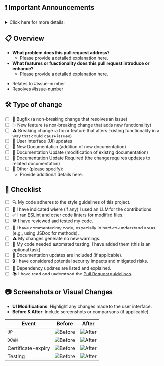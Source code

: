 ## ❗ Important Announcements

<details><summary>Click here for more details:</summary>
</p>

**⚠️ Please Note: We do not accept all types of pull requests, and we want to ensure we don’t waste your time. Before submitting, make sure you have read our pull request guidelines: [Pull Request Rules](https://github.com/yardanshaq/cecilefy-uptime/blob/master/CONTRIBUTING.md#can-i-create-a-pull-request-for-cecilefy-uptime)**

### 🚫 Please Avoid Unnecessary Pinging of Maintainers

We kindly ask you to refrain from pinging maintainers unless absolutely necessary. Pings are for critical/urgent pull requests that require immediate attention.

</p>
</details>

## 📋 Overview

<!-- Provide a clear summary of the purpose and scope of this pull request:-->

- **What problem does this pull request address?**
  - Please provide a detailed explanation here.
- **What features or functionality does this pull request introduce or enhance?**
  - Please provide a detailed explanation here.

<!--
Please link any GitHub issues or tasks that this pull request addresses.
Use the appropriate issue numbers or links to enable auto-closing.
-->

- Relates to #issue-number
- Resolves #issue-number

## 🛠️ Type of change

<!-- Please select all options that apply -->

- [ ] 🐛 Bugfix (a non-breaking change that resolves an issue)
- [ ] ✨ New feature (a non-breaking change that adds new functionality)
- [ ] ⚠️ Breaking change (a fix or feature that alters existing functionality in a way that could cause issues)
- [ ] 🎨 User Interface (UI) updates
- [ ] 📄 New Documentation (addition of new documentation)
- [ ] 📄 Documentation Update (modification of existing documentation)
- [ ] 📄 Documentation Update Required (the change requires updates to related documentation)
- [ ] 🔧 Other (please specify):
  - Provide additional details here.

## 📄 Checklist

<!-- Please select all options that apply -->

- [ ] 🔍 My code adheres to the style guidelines of this project.
- [ ] 🦿 I have indicated where (if any) I used an LLM for the contributions
- [ ] ✅ I ran ESLint and other code linters for modified files.
- [ ] 🛠️ I have reviewed and tested my code.
- [ ] 📝 I have commented my code, especially in hard-to-understand areas (e.g., using JSDoc for methods).
- [ ] ⚠️ My changes generate no new warnings.
- [ ] 🤖 My code needed automated testing. I have added them (this is an optional task).
- [ ] 📄 Documentation updates are included (if applicable).
- [ ] 🔒 I have considered potential security impacts and mitigated risks.
- [ ] 🧰 Dependency updates are listed and explained.
- [ ] 📚 I have read and understood the [Pull Request guidelines](https://github.com/yardanshaq/cecilefy-uptime/blob/master/CONTRIBUTING.md#recommended-pull-request-guideline).

## 📷 Screenshots or Visual Changes

<!--
If this pull request introduces visual changes, please provide the following details.
If not, remove this section.

Please upload the image directly here by pasting it or dragging and dropping.
Avoid using external image services as the image will be uploaded automatically.
-->

- **UI Modifications**: Highlight any changes made to the user interface.
- **Before & After**: Include screenshots or comparisons (if applicable).

| Event              | Before                | After                |
| ------------------ | --------------------- | -------------------- |
| `UP`               | ![Before](image-link) | ![After](image-link) |
| `DOWN`             | ![Before](image-link) | ![After](image-link) |
| Certificate-expiry | ![Before](image-link) | ![After](image-link) |
| Testing            | ![Before](image-link) | ![After](image-link) |
